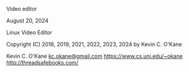 Video editor

August 20, 2024

Linux Video Editor

Copyright (C) 2018, 2019, 2021, 2022, 2023, 2024 by Kevin C. O'Kane

Kevin C. O'Kane 
kc.okane@gmail.com
https://www.cs.uni.edu/~okane 
http://threadsafebooks.com/
